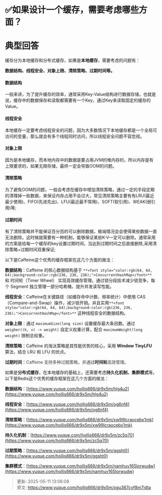 # ✅如果设计一个缓存，需要考虑哪些方面？

# 典型回答


缓存分为本地缓存和分布式缓存，如果是**本地缓存**，需要考虑的问题有：



**数据结构、线程安全、对象上限、清除策略、过期时间等。**



#### 数据结构
一般来讲，为了提升缓存的效率，通常采用Key-Value结构进行数据存储，也就是说，缓存中的数据保存和读取都需要有一个Key，通过Key来读取固定的缓存的Value。

#### 线程安全
本地缓存一定要考虑线程安全的问题，因为大多数情况下本地缓存都是一个全局可访问的变量，那么就会有多个线程同时访问，所以线程安全问题不容忽视。

#### 对象上限
因为是本地缓存，而本地内存中的数据是要占用JVM的堆内存的，所以内存是有上限要求的，如果无限存储，最终一定会导致OOM的问题。

#### 清除策略
为了避免OOM的问题，一般会考虑在缓存中增加清除策略，通过一定的手段定期的清理掉一些数据，来保证内存占用不会过大，常见清除策略主要有有LRU(最近最少使用)、FIFO(先进先出)、LFU(最近最不常用)、SOFT(软引用)、WEAK(弱引用)等;

#### 过期时间
有了清除策略并不能保证百分百的可以删除数据，极端情况会会使得某些数据一直无法删除。这时候就需要有一种机制，能够保证某些K-V一定可以删除。通常采用的方案是给每一个缓存的key设置过期时间，当达到过期时间之后直接删除,采用清除策略+过期时间双重保证;



以下是Caffeine这个优秀的缓存框架在这几个方面的做法：



**数据结构**：Caffeine 的核心数据结构基于 `**<font style="color:rgb(64, 64, 64);background-color:rgb(236, 236, 236);">ConcurrentHashMap</font>**`<font style="color:rgb(64, 64, 64);"> </font> 和 时间轮（Timer Wheel） 实现高效缓存管理。通过锁分段技术减少锁竞争，每个 Segment 独立管理一部分哈希桶，提升并发读写性能。

**线程安全**：Caffeine在关键路径（如缓存命中计数、频率统计）中使用 CAS（Compare-and-Swap）操作，减少锁开销。并且实用`**<font style="color:rgb(64, 64, 64);background-color:rgb(236, 236, 236);">ConcurrentHashMap</font>**`<font style="color:rgb(64, 64, 64);"> </font> 这种线程安全的数据结构。

**对象上限**：通过 `maximumSize(long size)` 设置缓存最大条目数。通过 `weigher((k, v) -> weight)` 自定义权重计算，配合 `maximumWeight(long weight)` 限制总权重。

**清除策略**：Caffeine 的淘汰策略是其性能优势的核心，采用 **Window TinyLFU** 算法，结合 LRU 和 LFU 的优点。

**过期时间**：<font style="color:rgb(64, 64, 64);">Caffeine 支持多种过期策略，并通</font>过**时间轮**<font style="color:rgb(64, 64, 64);">高效管理。</font>



如果是**分布式缓存**，在本地缓存的基础上，还需要考虑**持久化机制、集群模式**等。以下是Redis这个优秀的缓存框架在这几个方面的做法：



**数据结构**：[https://www.yuque.com/hollis666/dr9x5m/hlg4u2](https://www.yuque.com/hollis666/dr9x5m/hlg4u2)

**线程安全**：[https://www.yuque.com/hollis666/dr9x5m/og6nf4](https://www.yuque.com/hollis666/dr9x5m/og6nf4)

**清除策略**：[https://www.yuque.com/hollis666/dr9x5m/xw99lcraocebx1mk](https://www.yuque.com/hollis666/dr9x5m/xw99lcraocebx1mk)

**持久化机制**：[https://www.yuque.com/hollis666/dr9x5m/zc5q70](https://www.yuque.com/hollis666/dr9x5m/zc5q70)

**过期策略**：[https://www.yuque.com/hollis666/dr9x5m/ggsht0](https://www.yuque.com/hollis666/dr9x5m/ggsht0)

**集群模式**：[https://www.yuque.com/hollis666/dr9x5m/namhuv165lorwudw](https://www.yuque.com/hollis666/dr9x5m/namhuv165lorwudw)



> 更新: 2025-05-11 13:06:08  
> 原文: <https://www.yuque.com/hollis666/dr9x5m/xgu367cyf8m7idta>